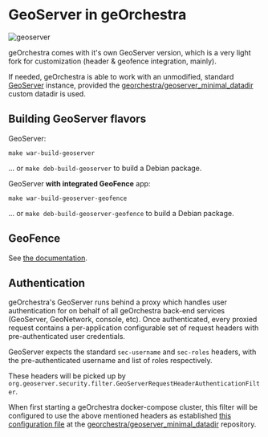 # GeoServer in geOrchestra

![geoserver](https://github.com/georchestra/georchestra/workflows/geoserver/badge.svg)

geOrchestra comes with it's own GeoServer version, which is a very light fork for customization (header & geofence integration, mainly).

If needed, geOrchestra is able to work with an unmodified, standard [GeoServer](http://geoserver.org/) instance, provided the [georchestra/geoserver_minimal_datadir](https://github.com/georchestra/geoserver_minimal_datadir) custom datadir is used.


## Building GeoServer flavors

GeoServer:
```
make war-build-geoserver
```
... or `make deb-build-geoserver` to build a Debian package.


GeoServer **with integrated GeoFence** app:
```
make war-build-geoserver-geofence
```
... or `make deb-build-geoserver-geofence` to build a Debian package.


## GeoFence

See [the documentation](../docs/setup/tomcat.md#note-for-geofence-users).

## Authentication

geOrchestra's GeoServer runs behind a proxy which handles user authentication
for on behalf of all geOrchestra back-end services (GeoServer, GeoNetwork, console, etc).
Once authenticated, every proxied request contains a per-application configurable
set of request headers with pre-authenticated user credentials.

GeoServer expects the standard `sec-username` and `sec-roles` headers, with
the pre-authenticated username and list of roles respectively.

These headers will be picked up by `org.geoserver.security.filter.GeoServerRequestHeaderAuthenticationFilter`.

When first starting a geOrchestra docker-compose cluster, this filter will be
configured to use the above mentioned headers as established [this configuration
file](https://github.com/georchestra/geoserver_minimal_datadir/blob/master/security/filter/proxy/config.xml)
at the [georchestra/geoserver_minimal_datadir](https://github.com/georchestra/geoserver_minimal_datadir) repository.



